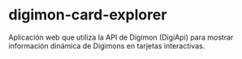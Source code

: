 # digimon-card-explorer
Aplicación web que utiliza la API de Digimon (DigiApi) para mostrar información dinámica de Digimons en tarjetas interactivas.

